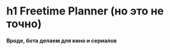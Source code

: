 h1 Freetime Planner (но это не точно)
======================
**Вроде, бота делаем для кино и сериалов**